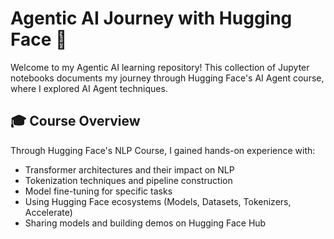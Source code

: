 # Agentic AI Journey with Hugging Face 🤗

Welcome to my Agentic AI learning repository! This collection of Jupyter notebooks documents my journey through Hugging Face's AI Agent course, where I explored AI Agent techniques.
 
## 🎓 Course Overview
Through Hugging Face's NLP Course, I gained hands-on experience with:
- Transformer architectures and their impact on NLP
- Tokenization techniques and pipeline construction
- Model fine-tuning for specific tasks
- Using Hugging Face ecosystems (Models, Datasets, Tokenizers, Accelerate)
- Sharing models and building demos on Hugging Face Hub

